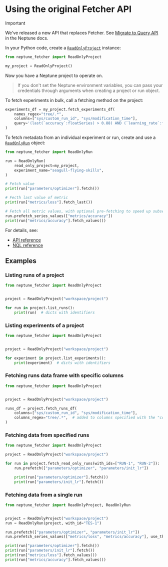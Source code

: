 # Using the original Fetcher API

> [!IMPORTANT]
> We've released a new API that replaces Fetcher. See [Migrate to Query API][fetcher-migration] in the Neptune docs.

In your Python code, create a [`ReadOnlyProject`][read-only-project] instance:

```python
from neptune_fetcher import ReadOnlyProject

my_project = ReadOnlyProject()
```

Now you have a Neptune project to operate on.

> If you don't set the Neptune environment variables, you can pass your credentials through arguments when creating a project or run object.

To fetch experiments in bulk, call a fetching method on the project:

```python
experiments_df = my_project.fetch_experiments_df(
    names_regex="tree/.*",
    columns=["sys/custom_run_id", "sys/modification_time"],
    query='(last(`accuracy`:floatSeries) > 0.88) AND (`learning_rate`:float < 0.01)',
)
```

To fetch metadata from an individual experiment or run, create and use a [`ReadOnlyRun`][read-only-run] object:

```python
from neptune_fetcher import ReadOnlyRun

run = ReadOnlyRun(
    read_only_project=my_project,
    experiment_name="seagull-flying-skills",
)

# Fetch value
print(run["parameters/optimizer"].fetch())

# Fecth last value of metric
print(run["metrics/loss"].fetch_last())

# Fetch all metric values, with optional pre-fetching to speed up subsequent access to the field
run.prefetch_series_values(["metrics/accuracy"])
print(run["metrics/accuracy"].fetch_values())
```

For details, see:

- [API reference](docs/old/api_reference.md)
- [NQL reference](docs/old/nql_reference.md)

## Examples

### Listing runs of a project

```python
from neptune_fetcher import ReadOnlyProject


project = ReadOnlyProject("workspace/project")

for run in project.list_runs():
    print(run)  # dicts with identifiers
```

### Listing experiments of a project

```python
from neptune_fetcher import ReadOnlyProject


project = ReadOnlyProject("workspace/project")

for experiment in project.list_experiments():
    print(experiment)  # dicts with identifiers
```

### Fetching runs data frame with specific columns

```python
from neptune_fetcher import ReadOnlyProject


project = ReadOnlyProject("workspace/project")

runs_df = project.fetch_runs_df(
    columns=["sys/custom_run_id", "sys/modification_time"],
    columns_regex="tree/.*",  # added to columns specified with the "columns" parameter
)
```

### Fetching data from specified runs

```python
from neptune_fetcher import ReadOnlyProject

project = ReadOnlyProject("workspace/project")

for run in project.fetch_read_only_runs(with_ids=["RUN-1", "RUN-2"]):
    run.prefetch(["parameters/optimizer", "parameters/init_lr"])

    print(run["parameters/optimizer"].fetch())
    print(run["parameters/init_lr"].fetch())
```

### Fetching data from a single run

```python
from neptune_fetcher import ReadOnlyProject, ReadOnlyRun


project = ReadOnlyProject("workspace/project")
run = ReadOnlyRun(project, with_id="TES-1")

run.prefetch(["parameters/optimizer", "parameters/init_lr"])
run.prefetch_series_values(["metrics/loss", "metrics/accuracy"], use_threads=True)

print(run["parameters/optimizer"].fetch())
print(run["parameters/init_lr"].fetch())
print(run["metrics/loss"].fetch_values())
print(run["metrics/accuracy"].fetch_values())
```


[read-only-project]: api_reference.md#readonlyproject
[read-only-run]: api_reference.md#readonlyrun

[fetcher-migration]: https://docs-beta.neptune.ai/fetcher_migration
[nql]: https://docs-beta.neptune.ai/nql
[old-fetch-runs]: https://docs-beta.neptune.ai/fetch_runs
[old-fetch-metadata]: https://docs-beta.neptune.ai/fetch_run_data
